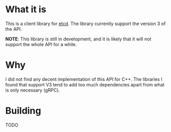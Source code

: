 # What it is
This is a client library for [etcd](https://etcd.io). The library currently support the version 3 of the API.

**NOTE**: This library is still in development, and it is likely that it will not support the whole API for a while.

# Why
I did not find any decent implementation of this API for C++. The libraries I found that support V3 tend to add too much dependencies apart from what is only necessary (gRPC).

# Building
TODO
